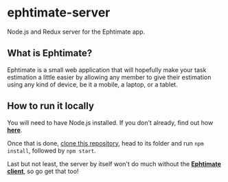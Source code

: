 # ephtimate-server

Node.js and Redux server for the Ephtimate app.

## What is Ephtimate?

Ephtimate is a small web application that will hopefully make your task estimation a little easier by allowing any member to give their estimation using any kind of device, be it a mobile, a laptop, or a tablet.

## How to run it locally

You will need to have Node.js installed. If you don't already, find out how [**here**][3].

Once that is done, [clone this repository][4], head to its folder and run `npm install`, followed by `npm start`.

Last but not least, the server by itself won't do much without the [**Ephtimate client**][5], so go get that too!

[1]: https://facebook.github.io/react/
[2]: http://redux.js.org/
[3]: https://nodejs.org/en/
[4]: https://help.github.com/articles/cloning-a-repository/
[5]: https://github.com/nmarcora/ephtimate-client
